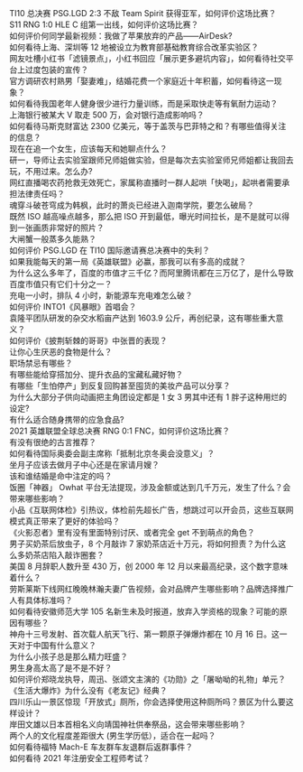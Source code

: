TI10 总决赛 PSG.LGD 2:3 不敌 Team Spirit 获得亚军，如何评价这场比赛？  
S11 RNG 1:0 HLE C 组第一出线，如何评价这场比赛？  
如何评价何同学最新视频：我做了苹果放弃的产品——AirDesk?  
如何看待上海、深圳等 12 地被设立为教育部基础教育综合改革实验区？  
网友吐槽小红书「滤镜景点」，小红书回应「展示更多避坑内容」，如何看待社交平台上过度包装的宣传？  
官方调研农村熟男「娶妻难」，结婚花费一个家庭近十年积蓄，如何看待这一现象？  
如何看待我国老年人健身很少进行力量训练，而是采取快走等有氧耐力运动？  
上海银行被某大 V 取走 500 万，会对银行造成影响吗？  
如何看待马斯克财富达 2300 亿美元，等于盖茨与巴菲特之和？有哪些值得关注的信息？  
现在在追一个女生，应该每天和她聊点什么？  
研一，导师让去实验室跟师兄师姐做实验，但是每次去实验室师兄师姐都让我回去玩，不用过来。怎么办?  
网红直播喝农药抢救无效死亡，家属称直播时一群人起哄「快喝」，起哄者需要承担法律责任吗？  
魂穿斗破苍穹成为韩枫，此时的萧炎已经进入迦南学院，要怎么破局？  
既然 ISO 越高噪点越多，那么把 ISO 开到最低，曝光时间拉长，是不是就可以得到一张画质非常好的照片？  
大闸蟹一般蒸多久能熟？  
如何评价 PSG.LGD 在 TI10 国际邀请赛总决赛中的失利？  
如果我能每天的第一局《英雄联盟》必赢，那我可以有多高的成就？  
为什么这么多年了，百度的市值才三千亿？而阿里腾讯都在三万亿了，是什么导致百度市值只有它们十分之一？  
充电一小时，排队 4 小时，新能源车充电难怎么破？  
如何评价 INTO1《风暴眼》首唱会？  
袁隆平团队研发的杂交水稻亩产达到 1603.9 公斤，再创纪录，这有哪些重大意义？  
如何评价《披荆斩棘的哥哥》中张晋的表现？  
让你心生厌恶的食物是什么？  
职场禁忌有哪些？  
有哪些能给穿搭加分、提升衣品的宝藏私藏好物？  
有哪些「生怕停产」到反复回购甚至囤货的美妆产品可以分享？  
为什么大部分子供向动画把主角团设定都是 1 女 3 男其中还有 1 胖子这种用烂的设定?  
有什么适合随身携带的应急食品?  
2021 英雄联盟全球总决赛 RNG 0:1 FNC，如何评价这场比赛？  
有没有很绝的古言推荐？  
如何看待国际奥委会副主席称「抵制北京冬奥会没意义」？  
坐月子应该去做月子中心还是在家请月嫂？  
该和谁结婚是命中注定的吗？  
饭圈「神器」 Owhat 平台无法提现，涉及金额或达到几千万元，发生了什么？会带来哪些影响？  
小品《互联网体检》引热议，体检前先超长广告，想跳过可以开会员，这些互联网模式真正带来了更好的体验吗？  
《火影忍者》里有没有里面特别讨厌、或者完全 get 不到萌点的角色？  
男子买奶茶后放虫子，8 个月敲诈 7 家奶茶店近十万元，将如何担责？为什么这么多奶茶店陷入敲诈圈套？  
美国 8 月辞职人数升至 430 万，创 2000 年 12 月以来最高纪录，这个数字意味着什么？  
劳斯莱斯下线网红晚晚林瀚夫妻广告视频，会对品牌产生哪些影响？品牌选择推广人有具体标准吗？  
如何看待安徽师范大学 105 名新生未及时报道，放弃入学资格的现象？可能的原因有哪些？  
神舟十三号发射、首次载人航天飞行、第一颗原子弹爆炸都在 10 月 16 日。这一天对于中国有什么意义？  
为什么小孩子总是那么精力旺盛？  
男生身高太高了是不是不好？  
如何评价郑晓龙执导，周迅、张颂文主演的《功勋》之「屠呦呦的礼物」单元？  
《生活大爆炸》为什么没有《老友记》经典？  
四川乐山一景区惊现「开放式」厕所，你会选择使用这种厕所吗？景区为什么要这样设计？  
岸田文雄以日本首相名义向靖国神社供奉祭品，这会带来哪些影响？  
两个人的文化程度差距很大 (男生学历低），适合在一起吗？  
如何看待福特 Mach-E 车友群车友退群后返群事件？  
如何看待 2021 年注册安全工程师考试？  
